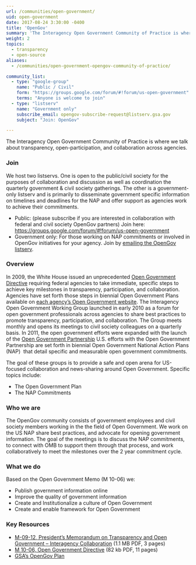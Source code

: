 ```yaml
---
url: /communities/open-government/
uid: open-government
date: 2017-08-24 3:30:00 -0400
title: 'OpenGov'
summary: 'The Interagency Open Government Community of Practice is where we talk about transparency, open-participation, and collaboration across agencies.'
weight: 2
topics:
  - transparency
  - open-source
aliases:
  - /communities/open-government-opengov-community-of-practice/

community_list:
  - type: "google-group"
    name: "Public / Civil"
    form: "https://groups.google.com/forum/#!forum/us-open-government"
    terms: "Anyone is welcome to join"
  - type: "listserv"
    name: "Government only"
    subscribe_email: opengov-subscribe-request@listserv.gsa.gov
    subject: "Join: OpenGov"

---
```


The Interagency Open Government Community of Practice is where we talk about transparency, open-participation, and collaboration across agencies.

### Join
We host two listservs. One is open to the public/civil society for the purposes of collaboration and discussion as well as coordination the quarterly government & civil society gatherings. The other is a government-only listserv and is primarily to disseminate government specific information on timelines and deadlines for the NAP and offer support as agencies work to achieve their commitments.

- Public: (please subscribe if you are interested in collaboration with federal and civil society OpenGov partners) Join here: https://groups.google.com/forum/#!forum/us-open-government
- Government only: For those working on NAP commitments or involved in OpenGov initiatives for your agency. Join by [emailing the OpenGov listserv](mailto:opengov-subscribe-request@listserv.gsa.gov).

### Overview

In 2009, the White House issued an unprecedented [Open Government Directive](https://obamawhitehouse.archives.gov/open/documents/open-government-directive) requiring federal agencies to take immediate, specific steps to achieve key milestones in transparency, participation, and collaboration. Agencies have set forth those steps in biennial Open Government Plans available on [each agency’s Open Government website](https://obamawhitehouse.archives.gov/open/about/working-group). The Interagency Open Government Working Group launched in early 2010 as a forum for open government professionals across agencies to share best practices to promote transparency, participation, and collaboration. The Group meets monthly and opens its meetings to civil society colleagues on a quarterly basis. In 2011, the open government efforts were expanded with the launch of the [Open Government Partnership](http://www.opengovpartnership.org/) U.S. efforts with the Open Government Partnership are set forth in biennial Open Government National Action Plans (NAP)  that detail specific and measurable open government commitments.

The goal of these groups is to provide a safe and open arena for US-focused collaboration and news-sharing around Open Government. Specific topics include:

- The Open Government Plan
- The NAP Commitments

### Who we are
The OpenGov community consists of government employees and civil society members working in the the field of Open Government. We work on the US NAP share best practices, and advocate for opening government information.  The goal of the meetings is to discuss the NAP commitments, to connect with OMB to support them through that process, and work collaboratively to meet the milestones over the 2 year commitment cycle.

### What we do
Based on the Open Government Memo (M 10-06) we:

- Publish government information online
- Improve the quality of government information
- Create and Institutionalize a culture of Open Government
- Create and enable framework for Open Government

### Key Resources
*   [M-09-12, President’s Memorandum on Transparency and Open Government – Interagency Collaboration](https://obamawhitehouse.archives.gov/sites/default/files/omb/assets/memoranda_fy2009/m09-12.pdf) (1.1 MB PDF, 3 pages)
*   [M 10-06, Open Government Directive](https://obamawhitehouse.archives.gov/sites/default/files/omb/assets/memoranda_2010/m10-06.pdf) (82 kb PDF, 11 pages)
*   [GSA’s OpenGov Plan](https://www.gsa.gov/portal/category/26751)

